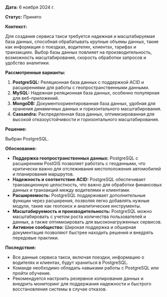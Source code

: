 **Дата:** 6 ноября 2024 г.

**Статус:** Принято

**Контекст:**

Для создания сервиса такси требуется надежная и масштабируемая база данных, способная обрабатывать крупные объемы данных, такие как информация о поездках, водителях, клиентах, тарифах и транзакциях. Выбор базы данных повлияет на производительность, возможность масштабирования, скорость обработки запросов и удобство аналитики.

**Рассмотренные варианты:**

1. **PostgreSQL:** Реляционная база данных с поддержкой ACID и расширениями для работы с геопространственными данными.
2. **MySQL:** Надежная реляционная база данных, особенно популярная для веб-приложений.
3. **MongoDB:** Документоориентированная база данных, удобная для хранения динамичных данных и горизонтального масштабирования.
4. **Cassandra:** Распределенная база данных, оптимизированная для высокой отказоустойчивости и горизонтального масштабирования.

**Решение:**

Выбран PostgreSQL.

**Обоснование:**

- **Поддержка геопространственных данных:** PostgreSQL с расширением PostGIS позволяет работать с геоданными, что критически важно для отслеживания местоположения автомобилей и планирования маршрутов.
- **Надежность и соответствие ACID:** PostgreSQL обеспечивает транзакционную целостность, что важно для обработки финансовых данных и транзакций между водителями и клиентами.
- **Расширяемость:** PostgreSQL поддерживает дополнительные функции через расширения, позволяя легко добавлять нужные модули, такие как геопоиск и аналитические инструменты.
- **Масштабируемость и производительность:** PostgreSQL можно масштабировать с учетом роста количества пользователей и данных, а также оптимизировать для высоконагруженных сервисов.
- **Активное сообщество:** Широкая поддержка и обширная документация позволяют быстрее находить решения и внедрять передовые практики.

**Последствия:**

- Все данные сервиса такси, включая поездки, информацию о водителях и клиентах, будут храниться в PostgreSQL.
- Команде необходимо обладать навыками работы с PostgreSQL или пройти обучение.
- Рекомендуется настроить резервное копирование данных и внедрить мониторинг для поддержания надежности и быстрого восстановления системы в случае отказов.